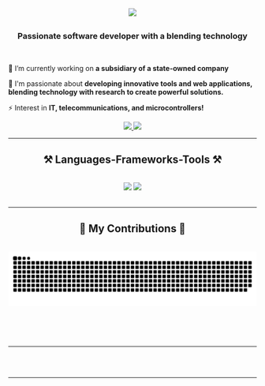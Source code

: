 <h1 align="center">
    <img src="https://readme-typing-svg.herokuapp.com/?font=Righteous&size=35&center=true&vCenter=true&width=500&height=70&duration=4000&lines=Hi+There!+👋;+I'm+Armanda!;" />
</h1>

<h3 align="center">Passionate software developer with a blending technology</h3>

<br/>

<div align="Left">
 
 🔭 I’m currently working on **a subsidiary of a state-owned company**
 
 🌱 I'm passionate about **developing innovative tools and web applications, blending technology with research to create powerful solutions.**

⚡ Interest in **IT, telecommunications, and microcontrollers!**

 </div>
 
<div align="center"> 
  <a href="mailto:armanda.surya97@gmail.com">
    <img src="https://img.shields.io/badge/Gmail-333333?style=for-the-badge&logo=gmail&logoColor=red" />
  </a>
  <a href="https://linkedin.com/in/armanda-surya-ningrat-711654128" target="_blank">
    <img src="https://img.shields.io/badge/LinkedIn-0077B5?style=for-the-badge&logo=linkedin&logoColor=white" target="_blank" />
  </a>
</div>

 <hr/>
 
<h2 align="center">⚒️ Languages-Frameworks-Tools ⚒️</h2>
<br/>
<div align="center">
    <img src="https://skillicons.dev/icons?i=git,vscode,arduino,express,mysql,firebase,django,redis,notion" />
    <img src="https://skillicons.dev/icons?i=python,javascript,golang,c,cpp,linux" /><br>
</div>

<br/>
<hr/>

<div align="center">
  <h2>🐍 My Contributions 🐍</h2>
  <br>
  <img alt="snake eating my contributions" src="https://raw.githubusercontent.com/armandasuryan/armandasuryan/output/github-contribution-grid-snake.svg" />
  
  <br/><br/><br/>
</div>

<hr/>

<br/><br/>

<hr/>

<br/>


<br/>
